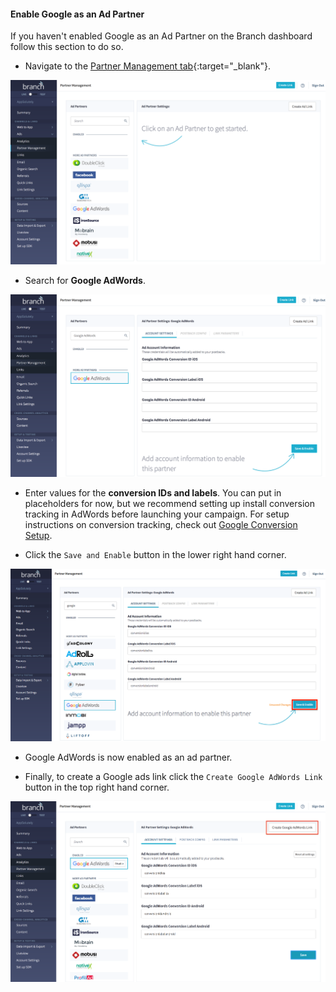 #### Enable Google as an Ad Partner

If you haven't enabled Google as an Ad Partner on the Branch dashboard follow this section to do so.

- Navigate to the [Partner Management tab](https://dashboard.branch.io/ads/partner-management){:target="\_blank"}.

![Ads Partner Management](/img/ingredients/deep-linked-ads/enable-google-ad-partner/ads-partner-management.png)

- Search for **Google AdWords**.

![Find Google Adwords in Partner Manager](/img/ingredients/deep-linked-ads/enable-google-ad-partner/find-google-partner.png)

- Enter values for the **conversion IDs and labels**. You can put in placeholders for now, but we recommend setting up install conversion tracking in AdWords before launching your campaign. For setup instructions on conversion tracking, check out [Google Conversion Setup](/pages/deep-linked-ads/google-conversions/).

- Click the `Save and Enable` button in the lower right hand corner.

![Save and Enable Google Adwords in Partner Manager](/img/ingredients/deep-linked-ads/enable-google-ad-partner/save-and-enable-google.png)

- Google AdWords is now enabled as an ad partner.

- Finally, to create a Google ads link click the `Create Google AdWords Link` button in the top right hand corner.

![Create Google Adwords Link](/img/ingredients/deep-linked-ads/enable-google-ad-partner/create-google-link.png)
